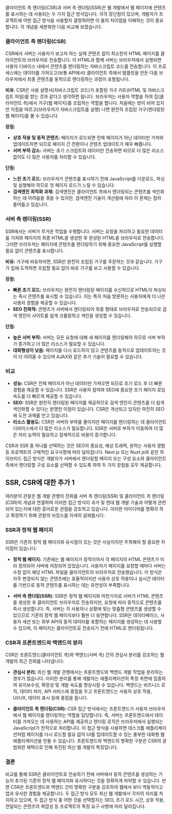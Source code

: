 클라이언트 측 렌더링(CSR)과 서버 측 렌더링(SSR)은 웹 개발에서 웹 페이지에 콘텐츠를 표시하는 데 사용되는 두 가지 접근 방식입니다. 각각 장단점이 있으며, 개발자가 프로젝트에 어떤 접근 방식을 사용할지 결정하려면 이 둘의 차이점을 이해하는 것이 중요합니다. 각 개념을 세분화한 다음 비교해 보겠습니다.

### 클라이언트 측 렌더링(CSR)

CSR에서 서버는 사용자가 보고자 하는 실제 콘텐츠 없이 최소한의 HTML 페이지를 클라이언트의 브라우저로 전송합니다. 이 HTML과 함께 서버는 브라우저에서 실행되면 사용자 디바이스 내에서 콘텐츠를 렌더링하는 자바스크립트 코드를 전송합니다. 이 프로세스에는 데이터를 가져오고(보통 API에서) 클라이언트 측에서 템플릿을 만든 다음 브라우저에서 최종 콘텐츠를 동적으로 렌더링하는 과정이 포함됩니다.

**비유**: CSR은 사용 설명서(자바스크립트 코드)가 포함된 가구 키트(HTML 및 자바스크립트 파일)를 받는 것과 같다고 생각하면 됩니다. 브라우저는 사용자 역할을 하여 집(클라이언트 측)에서 가구(웹 페이지)를 조립하는 역할을 합니다. 처음에는 방이 비어 있지만 지침을 따르고(브라우저가 자바스크립트를 실행) 나면 완전히 조립된 가구(렌더링된 웹 페이지)를 볼 수 있습니다.

**장점:**

- **상호 작용 및 동적 콘텐츠:** 페이지가 로드되면 전체 페이지가 아닌 데이터만 가져와 업데이트하면 되므로 페이지 간 전환이나 콘텐츠 업데이트가 매우 빠릅니다.
- **서버 부하 감소:** 서버는 초기 스크립트와 데이터만 전송하면 되므로 더 많은 리소스 없이도 더 많은 사용자를 처리할 수 있습니다.

**단점:**

- **느린 초기 로드:** 브라우저가 콘텐츠를 표시하기 전에 JavaScript를 다운로드, 파싱 및 실행해야 하므로 첫 페이지 로드가 느릴 수 있습니다.
- **검색엔진 최적화 과제:** 검색엔진은 클라이언트 측에서 렌더링되는 콘텐츠를 색인화하는 데 어려움을 겪을 수 있지만, 검색엔진 기술이 개선됨에 따라 이 문제는 점차 줄어들고 있습니다.

### 서버 측 렌더링(SSR)

SSR에서는 서버가 무거운 작업을 수행합니다. 서버는 요청을 처리하고 필요한 데이터를 가져와 페이지의 최종 HTML을 생성한 후 완성된 HTML을 브라우저로 전송합니다. 그러면 브라우저는 페이지에 콘텐츠를 렌더링하기 위해 중요한 JavaScript를 실행할 필요 없이 콘텐츠를 표시합니다.

**비유:** 가구에 비유하자면, SSR은 완전히 조립된 가구를 주문하는 것과 같습니다. 가구가 집에 도착하면 조립할 필요 없이 바로 가구를 보고 사용할 수 있습니다.

**장점:**

- **빠른 초기 로드:** 브라우저는 완전히 렌더링된 페이지를 수신하므로 HTML이 파싱되는 즉시 콘텐츠를 표시할 수 있습니다. 이는 특히 처음 방문하는 사용자에게 더 나은 사용자 경험을 제공할 수 있습니다.
- **SEO 친화적:** 콘텐츠가 서버에서 렌더링되어 최종 형태로 브라우저로 전송되므로 검색 엔진이 사이트를 쉽게 크롤링하고 색인을 생성할 수 있습니다.

**단점:**

- **높은 서버 부하:** 서버는 모든 요청에 대해 새 페이지를 렌더링해야 하므로 서버 부하가 증가하고 더 많은 리소스가 필요할 수 있습니다.
- **대화형성이 낮음:** 페이지를 다시 로드하지 않고 콘텐츠를 동적으로 업데이트하는 것이 더 어려울 수 있으며 AJAX와 같은 추가 기술이 필요할 수 있습니다.

### 비교

- **성능:** CSR은 전체 페이지가 아닌 데이터만 가져오면 되므로 초기 로드 후 더 빠른 경험을 제공할 수 있습니다. SSR은 사용자 참여와 SEO에 중요한 초기 페이지 로딩 속도를 더 빠르게 제공할 수 있습니다.
- **SEO:** SSR은 완전히 렌더링된 페이지를 제공하므로 검색 엔진이 콘텐츠를 더 쉽게 색인화할 수 있다는 분명한 이점이 있습니다. CSR은 개선되고 있지만 여전히 SEO에 도전 과제를 안고 있습니다.
- **리소스 활용도:** CSR은 서버의 부하를 줄이지만 페이지를 렌더링하는 데 클라이언트 디바이스에서 더 많은 리소스가 필요합니다. SSR은 서버로 부하가 이동하여 더 많은 처리 능력이 필요하고 잠재적으로 비용이 증가합니다.

CSR과 SSR 중 하나를 선택하는 것은 SEO의 중요성, 예상 트래픽, 원하는 사용자 경험 등 프로젝트의 구체적인 요구사항에 따라 달라집니다. Next.js 또는 Nuxt.js와 같은 하이브리드 접근 방식은 개발자가 서버에서 렌더링할 페이지 또는 구성 요소와 클라이언트 측에서 렌더링할 구성 요소를 선택할 수 있도록 하여 두 가지 장점을 모두 제공합니다.

## SSR, CSR에 대한 추가 1

여러분의 관찰은 웹 개발 관행의 진화를 서버 측 렌더링(SSR) 및 클라이언트 측 렌더링(CSR)의 개념과 연결하여 이러한 접근 방식이 과거 및 현대 웹 개발 기술과 어떻게 관련되어 있는지에 대한 흥미로운 관점을 강조하고 있습니다. 이러한 아이디어를 명확히 하고 확장하기 위해 관찰의 뉘앙스를 자세히 살펴봅시다.

### SSR과 정적 웹 페이지

SSR은 기존의 정적 웹 페이지와 유사점이 있는 것은 사실이지만 주목해야 할 중요한 차이점이 있습니다:

- **정적 웹 페이지:** 기존에는 웹 페이지가 정적이어서 각 페이지의 HTML 콘텐츠가 미리 정의되어 서버에 저장되어 있었습니다. 사용자가 페이지를 요청할 때마다 서버는 수정 없이 해당 HTML 파일을 클라이언트의 브라우저로 전송했습니다. 이 방식은 자주 변경되지 않는 콘텐츠에는 효율적이지만 사용자 상호 작용이나 실시간 데이터를 기반으로 동적 콘텐츠를 표시하는 데는 유연성이 부족합니다.

- **서버 측 렌더링(SSR):** SSR은 정적 웹 페이지와 마찬가지로 서버가 HTML 콘텐츠를 생성한 후 클라이언트 브라우저로 전송하지만, 요청에 따라 동적으로 콘텐츠를 즉시 생성합니다. 즉, 서버는 각 사용자나 상황에 맞는 맞춤형 콘텐츠를 생성할 수 있으므로 기존의 정적 웹 페이지보다 훨씬 더 유연합니다. SSR은 데이터베이스, 사용자 세션 또는 외부 API의 동적 데이터를 포함하는 페이지를 생성하는 데 사용할 수 있으며, 이 페이지는 클라이언트로 전송되기 전에 HTML로 렌더링됩니다.

### CSR과 프론트엔드와 백엔드의 분리

CSR은 프론트엔드(클라이언트 측)와 백엔드(서버 측) 간의 관심사 분리를 강조하는 웹 개발의 최근 진화를 나타냅니다:

- **관심사 분리:** 최신 웹 개발 관행에서는 프론트엔드와 백엔드 개발 작업을 분리하는 경우가 많습니다. 이러한 분리를 통해 개발자는 애플리케이션의 특정 측면에 집중하여 유지보수성, 확장성 및 개발 속도를 향상시킬 수 있습니다. 백엔드는 비즈니스 로직, 데이터 처리, API 서비스에 중점을 두고 프론트엔드는 사용자 상호 작용, UI/UX, 데이터 표시 등에 중점을 둡니다.

- **클라이언트 측 렌더링(CSR):** CSR 접근 방식에서는 프론트엔드가 사용자 브라우저에서 웹 페이지를 렌더링하는 역할을 담당합니다. 즉, 서버는 프론트엔드에서 데이터를 가져오는 데 사용하는 API를 제공하고 렌더링 로직은 브라우저에서 실행되는 JavaScript가 전적으로 처리합니다. 이 접근 방식을 사용하면 데스크톱 애플리케이션처럼 페이지를 다시 로드할 필요 없이 UI를 업데이트할 수 있는 풍부한 대화형 웹 애플리케이션을 만들 수 있습니다. 프론트엔드와 백엔드의 명확한 구분은 CSR의 광범위한 채택으로 인해 촉진된 최신 웹 개발의 특징입니다.

### 결론

비교를 통해 SSR은 클라이언트로 전송하기 전에 서버에서 동적 콘텐츠를 생성하는 기능이 추가된 기존의 정적 웹 페이지와 유사하다는 것을 정확하게 파악할 수 있습니다. 반면 CSR은 프론트엔드와 백엔드 간의 명확한 구분을 강조하여 웹에서 보다 역동적이고 앱과 유사한 경험을 제공합니다. 두 접근 방식 모두 최신 웹 개발에서 각자의 자리를 차지하고 있으며, 두 접근 방식 중 어떤 것을 선택할지는 SEO, 초기 로드 시간, 상호 작용, 전달되는 콘텐츠의 복잡성 등 프로젝트의 특정 요구 사항에 따라 달라집니다.
